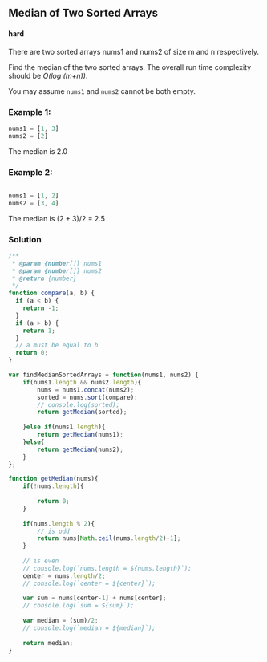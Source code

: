 
## Median of Two Sorted Arrays
#### hard

There are two sorted arrays nums1 and nums2 of size m and n respectively.

Find the median of the two sorted arrays. The overall run time complexity should be *O(log (m+n))*.

You may assume `nums1` and `nums2` cannot be both empty.

### Example 1:
```javascript
nums1 = [1, 3]
nums2 = [2]
```
The median is 2.0

### Example 2:

```javascript

nums1 = [1, 2]
nums2 = [3, 4]
```
The median is (2 + 3)/2 = 2.5

### Solution
```javascript
/**
 * @param {number[]} nums1
 * @param {number[]} nums2
 * @return {number}
 */
function compare(a, b) {
  if (a < b) {
    return -1;
  }
  if (a > b) {
    return 1;
  }
  // a must be equal to b
  return 0;
}

var findMedianSortedArrays = function(nums1, nums2) {
    if(nums1.length && nums2.length){
        nums = nums1.concat(nums2);
        sorted = nums.sort(compare);
        // console.log(sorted);
        return getMedian(sorted);
        
    }else if(nums1.length){
        return getMedian(nums1);
    }else{
        return getMedian(nums2);
    }
};

function getMedian(nums){
    if(!nums.length){
        
        return 0;
    }
    
    if(nums.length % 2){
        // is odd
        return nums[Math.ceil(nums.length/2)-1];
    }
    
    // is even
    // console.log(`nums.length = ${nums.length}`);
    center = nums.length/2;
    // console.log(`center = ${center}`);
   
    var sum = nums[center-1] + nums[center];
    // console.log(`sum = ${sum}`);
    
    var median = (sum)/2;
    // console.log(`median = ${median}`);
    
    return median;
}
```